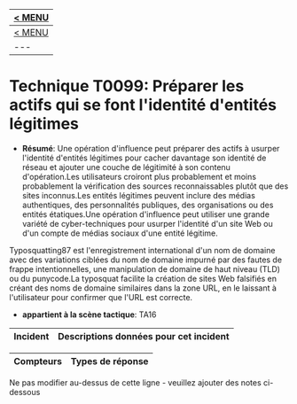 |[< MENU](../README.md)|
|---|
|[< MENU](../../README.md)|
|---|
# Technique T0099: Préparer les actifs qui se font l'identité d'entités légitimes

* **Résumé**: Une opération d'influence peut préparer des actifs à usurper l'identité d'entités légitimes pour cacher davantage son identité de réseau et ajouter une couche de légitimité à son contenu d'opération.Les utilisateurs croiront plus probablement et moins probablement la vérification des sources reconnaissables plutôt que des sites inconnus.Les entités légitimes peuvent inclure des médias authentiques, des personnalités publiques, des organisations ou des entités étatiques.Une opération d'influence peut utiliser une grande variété de cyber-techniques pour usurper l'identité d'un site Web ou d'un compte de médias sociaux d'une entité légitime.

Typosquatting87 est l'enregistrement international d'un nom de domaine avec des variations ciblées du nom de domaine impurné par des fautes de frappe intentionnelles, une manipulation de domaine de haut niveau (TLD) ou du punycode.La typosquat facilite la création de sites Web falsifiés en créant des noms de domaine similaires dans la zone URL, en le laissant à l'utilisateur pour confirmer que l'URL est correcte.

* **appartient à la scène tactique**: TA16


|Incident |Descriptions données pour cet incident |
|-------- |-------------------- |



|Compteurs |Types de réponse |
|-------- |-------------- |


Ne pas modifier au-dessus de cette ligne - veuillez ajouter des notes ci-dessous